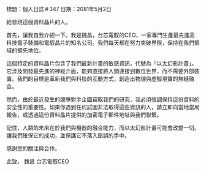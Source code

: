 標題：個人日誌＃347
日期：2081年5月2日

給發現這個資料晶片的人，

首先，讓我自我介紹一下。我是魏昌，台芯電馭的CEO，一家專門生產最先進高科技電子裝備和電馭晶片的知名公司。我們每天都在努力突破界限，保持在我們領域的領先地位。

這個特定的資料晶片包含了我們最新計畫的敏感資訊，代號為「以太幻影計畫」。它涉及開發最先進的神經介面，能夠直接將人類連接到數位世界，而不需要外部裝置。我們的目標是革新我們與科技的互動方式，創造出物理與虛擬現實的無縫融合。

然而，由於最近發生的競爭對手企圖竊取我們的研究，我必須強調保持這份資料的安全性的重要性。如果你遇到任何試圖非法取得這些資訊的人，請立即向當地當局報告，或透過這份資料晶片提供的加密電子郵件地址與我們聯繫。

記住，人類的未來在於我們與機器的融合能力，而以太幻影計畫可能會改變一切。讓我們確保它的成功，並保護它不落入錯誤的手中。

感謝您的關注與合作。

此致，
魏昌
台芯電馭CEO
